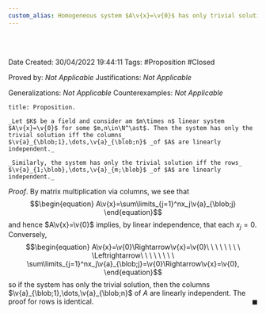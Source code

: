 ```yaml
---
custom_alias: Homogeneous system $A\v{x}=\v{0}$ has only trivial solution $\Leftrightarrow$ columns (or rows) of $A$ are linearly independent
---
```


<br />
<br />

Date Created: 30/04/2022 19:44:11
Tags: #Proposition #Closed

Proved by: _Not Applicable_
Justifications: _Not Applicable_

Generalizations: _Not Applicable_
Counterexamples: _Not Applicable_

``` ad-Proposition
title: Proposition.

_Let $K$ be a field and consider am $m\times n$ linear system $A\v{x}=\v{0}$ for some $m,n\in\N^\ast$. Then the system has only the trivial solution iff the columns_ $\v{a}_{\blob;1},\dots,\v{a}_{\blob;n}$ _of $A$ are linearly independent._

_Similarly, the system has only the trivial solution iff the rows_ $\v{a}_{1;\blob},\dots,\v{a}_{m;\blob}$ _of $A$ are linearly independent._

```

_Proof_. By matrix multiplication via columns, we see that
$$\begin{equation}
    A\v{x}=\sum\limits_{j=1}^nx_j\v{a}_{\blob;j}
\end{equation}$$
and hence $A\v{x}=\v{0}$ implies, by linear independence, that each $x_j=0$. Conversely,
$$\begin{equation}
    A\v{x}=\v{0}\Rightarrow\v{x}=\v{0}\ \ \ \ \ \ \ \ \Leftrightarrow\ \ \ \ \ \ \ \ \sum\limits_{j=1}^nx_j\v{a}_{\blob;j}=\v{0}\Rightarrow\v{x}=\v{0},
\end{equation}$$
so if the system has only the trivial solution, then the columns $\v{a}_{\blob;1},\dots,\v{a}_{\blob;n}$ of $A$ are linearly independent. The proof for rows is identical.<span style="float:right;">$\blacksquare$</span>
